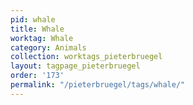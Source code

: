 ```yaml
---
pid: whale
title: Whale
worktag: Whale
category: Animals
collection: worktags_pieterbruegel
layout: tagpage_pieterbruegel
order: '173'
permalink: "/pieterbruegel/tags/whale/"
---
```

